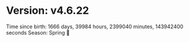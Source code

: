 # Version: v4.6.22
Time since birth: 1666 days, 39984 hours, 2399040 minutes, 143942400 seconds
Season: Spring 🌸
